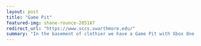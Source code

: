```yaml
---
layout: post
title: "Game Pit"
featured-img: shane-rounce-205187
redirect_url: "https://www.sccs.swarthmore.edu/"
summary: "In the basement of clothier we have a Game Pit with Xbox One, PS4, and Nintendo Wii."
---
```

